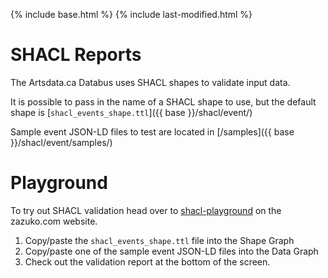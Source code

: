 {% include base.html %} {% include last-modified.html %}

SHACL Reports
=============

The Artsdata.ca Databus uses SHACL shapes to validate input data.

It is possible to pass in the name of a SHACL shape to use, but the default shape is [`shacl_events_shape.ttl`]({{ base }}/shacl/event/)

Sample event JSON-LD files to test are located in [/samples]({{ base }}/shacl/event/samples/)

Playground
===========

To try out SHACL validation head over to [shacl-playground](https://shacl-playground.zazuko.com) on the zazuko.com website. 
1. Copy/paste the `shacl_events_shape.ttl` file into the Shape Graph
2. Copy/paste one of the sample event JSON-LD files into the Data Graph  
3. Check out the validation report at the bottom of the screen.
